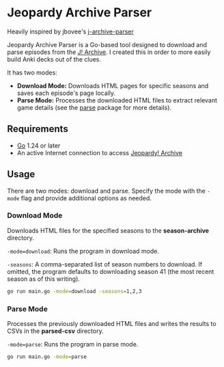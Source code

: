 # Jeopardy Archive Parser

Heavily inspired by jbovee's [j-archive-parser](https://github.com/jbovee/j-archive-parser)

Jeopardy Archive Parser is a Go-based tool designed to download and parse episodes from the [J! Archive](http://j-archive.com). I created this in order to more easily build Anki decks out of the clues.

It has two modes:

- **Download Mode:** Downloads HTML pages for specific seasons and saves each episode's page locally.
- **Parse Mode:** Processes the downloaded HTML files to extract relevant game details (see the [parse](parse) package for more details).

## Requirements

- [Go](https://golang.org/) 1.24 or later
- An active Internet connection to access [Jeopardy! Archive](http://j-archive.com)

## Usage

There are two modes: download and parse. Specify the mode with the `-mode` flag and provide additional options as needed.

### Download Mode

Downloads HTML files for the specified seasons to the **season-archive** directory.

`-mode=download`: Runs the program in download mode.

`-seasons`: A comma-separated list of season numbers to download. If omitted, the program defaults to downloading season 41 (the most recent season as of this writing).

```bash
go run main.go -mode=download -seasons=1,2,3
```

### Parse Mode

Processes the previously downloaded HTML files and writes the results to CSVs in the **parsed-csv** directory.

`-mode=parse`: Runs the program in parse mode.

```bash
go run main.go -mode=parse
```
